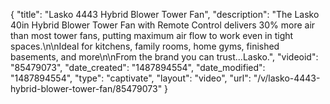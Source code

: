 {
    "title": "Lasko 4443 Hybrid Blower Tower Fan",
    "description": "The Lasko 40in Hybrid Blower Tower Fan with Remote Control delivers 30% more air than most tower fans, putting maximum air flow to work even in tight spaces.\n\nIdeal for kitchens, family rooms, home gyms, finished basements, and more\n\nFrom the brand you can trust...Lasko.",
    "videoid": "85479073",
    "date_created": "1487894554",
    "date_modified": "1487894554",
    "type": "captivate",
    "layout": "video",
    "url": "\/v\/lasko-4443-hybrid-blower-tower-fan\/85479073"
}